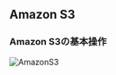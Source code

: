## Amazon S3
### Amazon S3の基本操作
![AmazonS3](https://qiita-image-store.s3.amazonaws.com/0/45617/015bd058-7ea0-e6a5-b9cb-36a4fb38e59c.png "AmazonS3")